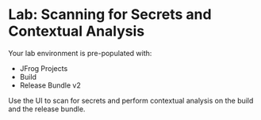 # Lab: Scanning for Secrets and Contextual Analysis

Your lab environment is pre-populated with:

* JFrog Projects
* Build
* Release Bundle v2

Use the UI to scan for secrets and perform contextual analysis on the build and the release bundle.
